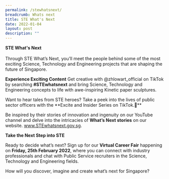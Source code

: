 ```yaml
---
permalink: /stewhatsnext/
breadcrumb: Whats next
title: STE What's Next
date: 2022-01-04
layout: post
description: ""
---
```






<b>STE What's Next</b>
<br>
<br>
Through STE What’s Next, you’ll meet the people behind some of the most exciting Science, Technology and Engineering projects that are shaping the future of Singapore.

**Experience Exciting Content**
Get creative with @zhlowart_official on TikTok by searching **#STEwhatsnext** and bring Science, Technology and Engineering concepts to life with awe-inspiring Kinetic paper sculptures.

Want to hear tales from STE heroes? Take a peek into the lives of public sector officers with the **Excite and Insider Series on TikTok.**

Be inspired by their stories of innovation and ingenuity on our YouTube channel and delve into the intricacies of **What’s Next stories** on our website. www.STEwhatsnext.gov.sg.

**Take the Next Step into STE**

Ready to decide what’s next? Sign up for our **Virtual Career Fair** happening on **Friday, 25th February 2022**, where you can connect with industry professionals and chat with Public Service recruiters in the Science, Technology and Engineering fields.

How will you discover, imagine and create what’s next for Singapore?
